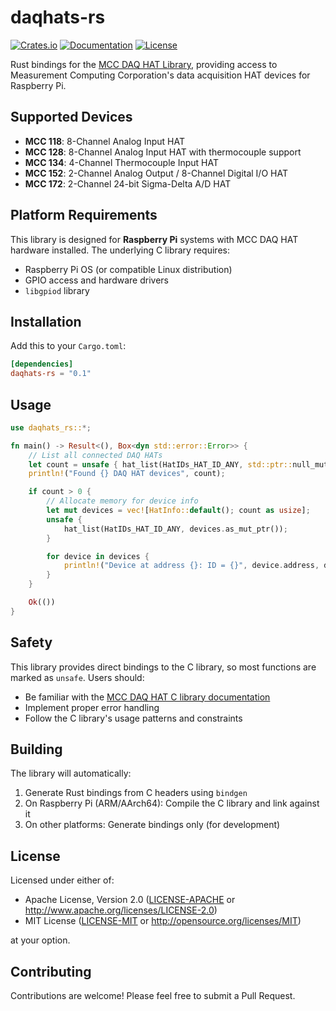 # daqhats-rs

[![Crates.io](https://img.shields.io/crates/v/daqhats-rs.svg)](https://crates.io/crates/daqhats-rs)
[![Documentation](https://docs.rs/daqhats-rs/badge.svg)](https://docs.rs/daqhats-rs)
[![License](https://img.shields.io/crates/l/daqhats-rs.svg)](https://github.com/yourusername/daqhats-rs#license)

Rust bindings for the [MCC DAQ HAT Library](https://github.com/mccdaq/daqhats), providing access to Measurement Computing Corporation's data acquisition HAT devices for Raspberry Pi.

## Supported Devices

- **MCC 118**: 8-Channel Analog Input HAT
- **MCC 128**: 8-Channel Analog Input HAT with thermocouple support  
- **MCC 134**: 4-Channel Thermocouple Input HAT
- **MCC 152**: 2-Channel Analog Output / 8-Channel Digital I/O HAT
- **MCC 172**: 2-Channel 24-bit Sigma-Delta A/D HAT

## Platform Requirements

This library is designed for **Raspberry Pi** systems with MCC DAQ HAT hardware installed. The underlying C library requires:
- Raspberry Pi OS (or compatible Linux distribution)
- GPIO access and hardware drivers
- `libgpiod` library

## Installation

Add this to your `Cargo.toml`:

```toml
[dependencies]
daqhats-rs = "0.1"
```

## Usage

```rust
use daqhats_rs::*;

fn main() -> Result<(), Box<dyn std::error::Error>> {
    // List all connected DAQ HATs
    let count = unsafe { hat_list(HatIDs_HAT_ID_ANY, std::ptr::null_mut()) };
    println!("Found {} DAQ HAT devices", count);

    if count > 0 {
        // Allocate memory for device info
        let mut devices = vec![HatInfo::default(); count as usize];
        unsafe {
            hat_list(HatIDs_HAT_ID_ANY, devices.as_mut_ptr());
        }

        for device in devices {
            println!("Device at address {}: ID = {}", device.address, device.id);
        }
    }

    Ok(())
}
```

## Safety

This library provides direct bindings to the C library, so most functions are marked as `unsafe`. Users should:
- Be familiar with the [MCC DAQ HAT C library documentation](https://mccdaq.github.io/daqhats/)
- Implement proper error handling
- Follow the C library's usage patterns and constraints

## Building

The library will automatically:
1. Generate Rust bindings from C headers using `bindgen`
2. On Raspberry Pi (ARM/AArch64): Compile the C library and link against it
3. On other platforms: Generate bindings only (for development)

## License

Licensed under either of:
- Apache License, Version 2.0 ([LICENSE-APACHE](LICENSE-APACHE) or http://www.apache.org/licenses/LICENSE-2.0)
- MIT License ([LICENSE-MIT](LICENSE-MIT) or http://opensource.org/licenses/MIT)

at your option.

## Contributing

Contributions are welcome! Please feel free to submit a Pull Request.
